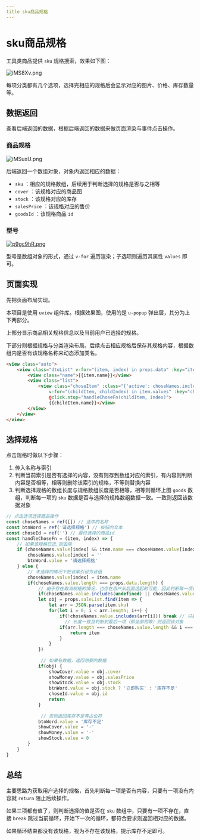 ```yaml
---
title sku商品规格
---
```

# sku商品规格
工具类商品提供 `sku` 规格搜索，效果如下图：

![iMS8Xv.png](https://i.328888.xyz/2023/05/03/iMS8Xv.png)

每项分类都有几个选项，选择完相应的规格后会显示对应的图片、价格、库存数量等。

## 数据返回

查看后端返回的数据，根据后端返回的数据来做页面渲染与事件点击操作。

### 商品规格

![iMSuxU.png](https://i.328888.xyz/2023/05/03/iMSuxU.png)

后端返回一个数组对象，对象内返回相应的数据：

- `sku` ：相应的规格数组，后续用于判断选择的规格是否与之相等
- `cover` ：该规格对应的商品图
- `stock` ：该规格对应的库存
- `salesPrice` ：该规格对应的售价
- `goodsId` ：该规格商品 `id` 

### 型号

[![p9gc9hR.png](https://s1.ax1x.com/2023/05/15/p9gc9hR.png)](https://imgse.com/i/p9gc9hR)

型号是数组对象的形式，通过 `v-for` 遍历渲染；子选项则遍历其属性 `values` 即可。

## 页面实现

先把页面布局实现。

本项目是使用 `uview` 组件库。根据效果图，使用的是 `u-popup` 弹出层，其分为上下两部分。

上部分显示商品相关规格信息以及当前用户已选择的规格。

下部分则根据规格与分类渲染布局。后续点击相应规格后保存其规格内容，根据数组内是否有该规格名称来动态添加类名。

```html
<view class="auto">
	<view class="dtoList" v-for="(item, index) in props.data" :key="item.id">
		<view class="name">{{item.name}}</view>
		<view class="list">
			<view class="choseItem" :class="{'active': choseNames.includes(childItem.name)}"
				v-for="(childItem, childIndex) in item.values" :key="childItem.id"
				@click.stop="handleChoseFn(childItem, index)">
				{{childItem.name}}</view>
		</view>
	</view>
</view>
```

## 选择规格

点击规格时做以下步骤：

1. 传入名称与索引
2. 判断当前索引是否有选择的内容，没有则存到数组对应的索引，有内容则判断内容是否相等，相等则删除该索引的规格，不等则替换内容
3. 判断选择规格的数组长度与规格数组长度是否相等，相等则循环上图 `goods` 数组，判断每一项的 `sku` 数据是否与选择的规格数组数据一致。一致则返回该数据对象

```js
// 点击选项选择商品操作
const choseNames = ref([]) // 选中的名称
const btnWord = ref('请选择规格') // 按钮的文本
const choseId = ref('') // 最终选择的商品id
const handleChoseFn = (item, index) => {
	// 如果该规格已选,则去除
	if (choseNames.value[index] && item.name === choseNames.value[index]) {
		choseNames.value[index] = ''
		btnWord.value = '请选择规格'
	} else {
        // 未选择的情况下把该索引设为该值
		choseNames.value[index] = item.name
		if(choseNames.value.length === props.data.length) {
            // 由于存在取消规格的情况，也存在用户从后面选起的可能，因此判断每一项都要有内容
            if(choseNames.value.includes(undefined) || choseNames.value.includes(null) || choseNames.value.includes('')) return
			let obj = props.saleList.find(item => {
				let arr = JSON.parse(item.sku)
				for(let i = 0; i < arr.length; i++) {
					if(!choseNames.value.includes(arr[i])) break // 只要有一项没在sku数组内，就结束当前循环判断开始下一次的循环判断
                      // 长度一致且判断到最后一项（即全部相等）则返回该对象
					if(arr.length === choseNames.value.length && i === arr.length - 1) {
						return item
					}
				}
			})
			
             // 如果有数据，返回想要的数据
			if(obj) {
				showCover.value = obj.cover
				showMoney.value = obj.salesPrice
				showStock.value = obj.stock
				btnWord.value = obj.stock ? '立即购买' : '库存不足'
				choseId.value = obj.id
				return
			}
            
             // 否则返回库存不足等占位符
			btnWord.value = '库存不足'
			showCover.value = '-'
			showMoney.value = '-'
			showStock.value = 0
		}
	}
}
```

## 总结

主要思路为获取用户选择的规格，首先判断每一项是否有内容，只要有一项没有内容就 `return` 阻止后续操作。

如果三项都有值了，则判断选择的值是否在 `sku` 数组中，只要有一项不存在，直接 `break` 跳过当前循环，开始下一次的循环，都符合要求则返回相对应的数据。

如果循环结束都没有该规格，视为不存在该规格，提示库存不足即可。



